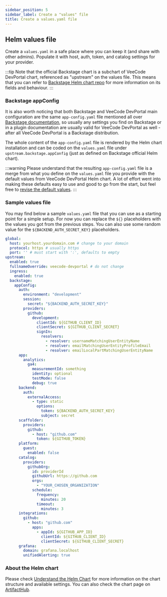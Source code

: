 ```yaml
---
sidebar_position: 5
sidebar_label: Create a "values" file
title: Create a values.yaml file
---
```


## Helm values file

Create a `values.yaml` in a safe place where you can keep it (and share with other admins). Populate it with host, auth, token, and catalog settings for your provider.

:::tip
Note that the official Backstage chart is a subchart of VeeCode DevPortal chart, referenced as "upstream" on the values file. This means that you can refer to [Backstage Helm chart repo](https://github.com/backstage/charts/tree/main/charts/backstage) for more information on its fields and behaviour.
:::

### Backstage appConfig

It is also worth noticing that both Backstage and VeeCode DevPortal main configuration are the same `app-config.yaml` file mentioned all over [Backstage documentation](https://backstage.io/docs/), so usually any settings you find on Backstage or in a plugin documentation are usually valid for VeeCode DevPortal as well - after all VeeCode DevPortal is a Backstage distribution.

The whole content of the `app-config.yaml` file is rendered by the Helm chart installation and can be coded on the `values.yaml` file under `upstream.backstage.appConfig` (just as defined on Backstage official Helm chart).

:::warning
Please understand that the resulting `app-config.yaml` file is a merge from what you define on the `values.yaml` file you provide with the default values from VeeCode DevPortal Helm chart. A lot of effort went into making these defaults easy to use and good to go from the start, but feel free to [revise the default values](https://github.com/veecode-platform/next-charts/blob/main/veecode-devportal-chart/values.yaml).
:::

### Sample values file

You may find below a sample `values.yaml` file that you can use as a starting point for a simple setup. For now you can replace the `${}` placeholders with the values you got from the previous steps. You can also use some random value for the `${BACKEND_AUTH_SECRET_KEY}` placeholders.

```yaml
global:
  host: yourhost.yourdomain.com # change to your domain
  protocol: https # usually https
  port: '' # must start with ':', defaults to empty
upstream:
  enabled: true
  fullnameOverride: veecode-devportal # do not change
  ingress:
    enabled: true
  backstage:
    appConfig:
      auth:
        environment: "development"
        session:
          secret: "${BACKEND_AUTH_SECRET_KEY}"
        providers:
          github:
            development:
              clientId: ${GITHUB_CLIENT_ID}
              clientSecret: ${GITHUB_CLIENT_SECRET}
              signIn:
                resolvers:
                  - resolver: usernameMatchingUserEntityName
                  - resolver: emailMatchingUserEntityProfileEmail
                  - resolver: emailLocalPartMatchingUserEntityName
      app:
        analytics:
          ga4:
            measurementId: something
            identity: optional
            testMode: false
            debug: true
      backend:
        auth:
          externalAccess:
            - type: static
              options:
                token: ${BACKEND_AUTH_SECRET_KEY}
                subject: secret
      scaffolder:
        providers:
          github:
            - host: "github.com"
              token: ${GITHUB_TOKEN}
      platform:
        guest:
          enabled: false
      catalog:
        providers:
          githubOrg:
            id: providerId
            githubUrl: https://github.com
            orgs:
              - "YOUR_CHOSEN_ORGANIZATION"
            schedule:
              frequency:
                minutes: 20
              timeout:
                minutes: 3
      integrations:
        github:
          - host: "github.com"
            apps:
              - appId: ${GITHUB_APP_ID}
                clientId: ${GITHUB_CLIENT_ID}
                clientSecret: ${GITHUB_CLIENT_SECRET}
      grafana:
        domain: grafana.localhost
        unifiedAlerting: true
```

### About the Helm chart

Please check [Understand the Helm Chart](./understand-chart) for more information on the chart structure and available settings. You can also check the chart page on [ArtifactHub](https://artifacthub.io/packages/helm/veecode-platform/devportal).
